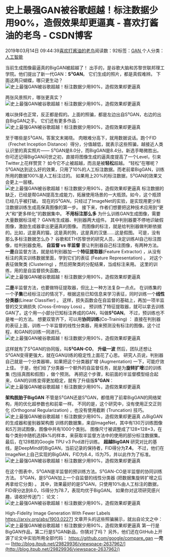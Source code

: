 
# 史上最强GAN被谷歌超越！标注数据少用90%，造假效果却更逼真 - 喜欢打酱油的老鸟 - CSDN博客


2019年03月14日 09:44:39[喜欢打酱油的老鸟](https://me.csdn.net/weixin_42137700)阅读数：92标签：[GAN																](https://so.csdn.net/so/search/s.do?q=GAN&t=blog)个人分类：[人工智能																](https://blog.csdn.net/weixin_42137700/article/category/7820233)


当前生成图像最逼真的BigGAN被超越了！
出手的，是谷歌大脑和苏黎世联邦理工学院。他们提出了新一代GAN：**S³GAN**。
它们生成的照片，都是真假难辨。
下面这两只蝴蝶，哪只更生动？
![史上最强GAN被谷歌超越！标注数据少用90%，造假效果却更逼真](http://p1.pstatp.com/large/pgc-image/037c842e965b49c8b4e7395d47254861)

两张风景照片，哪张更真实？
![史上最强GAN被谷歌超越！标注数据少用90%，造假效果却更逼真](http://p1.pstatp.com/large/pgc-image/3862efd19ed040a89c45e4b3b1bfdaf7)

难以抉择也正常，反正都是假的。上面的照骗，都是左边出自S³GAN，右边的出自BigGAN之手。
它们还有更多作品：
![史上最强GAN被谷歌超越！标注数据少用90%，造假效果却更逼真](http://p3.pstatp.com/large/pgc-image/e9ae693e140e43599374a58e9a994ad3)

至于哪些是S³GAN，答案文末揭晓。
肉眼难分高下，就用数据说话。跑个FID（Frechet Inception Distance）得分，分值越低，就表示这些照骗，越接近人类认识里的真实照片——
S³GAN是8.0分，而BigGAN是8.4分。新选手略微胜出。
你可还记得BigGAN问世之初，直接将图像生成的逼真度提高了一个Level，引来Twitter上花样赞赏？
如今它不止被超越，而且是被**轻松**超越。
“轻松”在哪呢？
S³GAN达到这么好的效果，只用了10%的人工标注数据。而老前辈BigGAN，训练所用的数据100%是人工标注过的。
如果用上20%的标注数据，S³GAN的效果又会更上一层楼。
![史上最强GAN被谷歌超越！标注数据少用90%，造假效果却更逼真](http://p1.pstatp.com/large/pgc-image/41375bddc79546ed8394e7b60af658b1)
标注数据的缺乏，已经是帮GAN提高生成能力，拓展使用场景的一大瓶颈。如今，这个瓶颈已经几乎被打破。
现在的S³GAN，只经过了ImageNet的实验，是实现用更少标注数据训练生成高保真图像的第一步。
接下来，作者们想要把这种技术应用到“更大”和“更多样化”的数据集中。
**不用标注那么多**
为什么训练GAN生成图像，需要大量数据标注呢？
GAN有生成器、判别器两大组件。
其中判别器要不停地识破假图像，激励生成器拿出更逼真的图像。
而图像的标注，就是给判别器做判断依据的。比如，这是真的猫，这是真的狗，这是真的汉堡……这是假图。
可是，没有那么多标注数据怎么办？
谷歌和ETH苏黎世的研究人员，决定训练AI自己标注图像，给判别器食用。
**自监督 vs 半监督**
要让判别器自己标注图像，有两种方法。
**一是**自监督方法，就是给判别器加一个**特征提取器**(Feature Extractor) ，从没有标注的真实训练数据里面，学到它们的表征 (Feature Representation) 。
对这个表征做聚类 (Clustering) ，然后把聚类的分配结果，当成标注来用。
这里的训练，用的是自监督损失函数。
![史上最强GAN被谷歌超越！标注数据少用90%，造假效果却更逼真](http://p1.pstatp.com/large/pgc-image/a3c9f513d753471a88c9dae5b1c262d2)

**二是**半监督方法，也要做特征提取器，但比上一种方法复杂一点点。
在训练集的一个**子集**已经标注过的情况下，根据这些已知信息来学习表征，同时训练一个**线性分类器**(Linear Classifier) 。
这样，损失函数会在自监督的基础上，再加一项半监督的交叉熵损失 (Cross-Entropy Loss) 。
预训练了特征提取器，就可以拿去训练GAN了。这个用一小部分已知标注养成的GAN，叫做**S²GAN**。
不过，预训练也不是唯一的方法。
想要双管齐下，可以用**协同训练**(Co-Training) ：
直接在判别器的表征上面，训练一个半监督的线性分类器，用来预测没有标注的图像。这个过程，和GAN的训练一同进行。
![史上最强GAN被谷歌超越！标注数据少用90%，造假效果却更逼真](http://p9.pstatp.com/large/pgc-image/1d76b871523c474ab21f591e636ad521)

这样就有了S²GAN的协同版，叫**S²GAN-CO**。
**升级一波**
然后，团队还想让S²GAN变得更强大，就在GAN训练的稳定性上面花了心思。
研究人员说，判别器自己就是一个分类器嘛，如果把这个分类器扩增 (Augmentation) 一下，可能疗效上佳。
于是，他们给了分类器一个额外的自监督任务，就是为**旋转扩增**过的训练集 (包括真图和假图) ，做个预测。
再把这个步骤，和前面的半监督模型结合起来，GAN的训练变得更加稳定，就有了升级版**S³GAN**：
![史上最强GAN被谷歌超越！标注数据少用90%，造假效果却更逼真](http://p9.pstatp.com/large/pgc-image/64c34390bb20497f8865bf63eed4d315)

**架构脱胎于BigGAN**
不管是S²GAN还是S³GAN，都借用了前辈BigGAN的网络架构，用的优化超参数也和前辈一样。
不同的是，这个研究中，没有使用正交正则化 (Orthogonal Regularization) ，也没有使用截断 (Truncation) 技巧。
![史上最强GAN被谷歌超越！标注数据少用90%，造假效果却更逼真](http://p3.pstatp.com/large/pgc-image/a8da40eaa6a846bc9028bde2cb4a0dcd)
△BigGAN的生成器和鉴别器架构图
训练的数据集，来自ImageNet，其中有130万训练图像和5万测试图像，图像中共有1000个类别。
图像尺寸被调整成了128×128×3，在每个类别中随机选择k%的样本，来获取半监督方法中的使用的部分标注数据集。
最后，在128核的Google TPU v3 Pod进行训练。
**超越BigGAN**
研究对比的基线，是DeepMind的BigGAN，当前记录的保持者，FID得分为**7.4**。
不过，他们在ImageNet上自己实现的BigGAN，FID为8.4，IS为75，并以此作为了标准。
![史上最强GAN被谷歌超越！标注数据少用90%，造假效果却更逼真](http://p1.pstatp.com/large/pgc-image/4853a6cda40a47efaddbae5ecd4d9aa0)

在这个图表中，S²GAN是半监督的预训练方法。S²GAN-CO是半监督的协同训练方法。
S³GAN，是S²GAN加上一个自监督的线性分类器 (把数据集旋转扩增之后再拿给它分类) 。
其中，效果最好的是S³GAN，只使用10%由人工标注的数据，FID得分达到8.0，IS得分为78.7，表现均优于BigGAN。
如果你对这项研究感兴趣，请收好传送门：
论文：
![史上最强GAN被谷歌超越！标注数据少用90%，造假效果却更逼真](http://p3.pstatp.com/large/pgc-image/1dfaae3ef7a44ea68e85df6c7f58dabe)

High-Fidelity Image Generation With Fewer Labels
https://arxiv.org/abs/1903.02271
文章开头的这些照骗展示，就出自论文之中：
![史上最强GAN被谷歌超越！标注数据少用90%，造假效果却更逼真](http://p3.pstatp.com/large/pgc-image/e9ae693e140e43599374a58e9a994ad3)
第一行是BigGAN作品，第二行是S³GAN新品，你猜对了吗？
另外，他们还在GitHub上开源了论文中实验所用全部代码：
https://github.com/google/compare_gan
—**完**—
[http://blog.itpub.net/29829936/viewspace-2637962/](http://blog.itpub.net/29829936/viewspace-2637962/)

